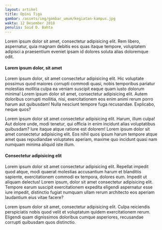 ```yaml
---
layout: artikel
title: Opini Tiga
gambar: /assets/img/gambar_umum/kegiatan-kampus.jpg
waktu: 12 Desember 2018
penulis: Said D. Bahta
---
```


Lorem ipsum dolor sit amet, consectetur adipisicing elit. Rem libero, aspernatur, quia magnam debitis eos quas itaque tempore, voluptatem adipisci a praesentium eveniet ipsam id dolores soluta alias doloremque odit.

#### Lorem ipsum dolor, sit amet

Lorem ipsum dolor, sit amet consectetur adipisicing elit. Hic voluptate possimus quod maiores corrupti commodi quasi, nobis temporibus pariatur molestias mollitia culpa ea veniam suscipit eaque quam iusto dolorum minima! Lorem ipsum dolor sit amet, consectetur adipisicing elit. Autem doloribus corrupti mollitia, nisi, exercitationem eos enim animi rerum porro harum aut quibusdam! Nulla nesciunt tempore fuga recusandae. Explicabo, neque quos?

Lorem ipsum dolor sit amet consectetur adipisicing elit. Harum, illum culpa! Aut dolore unde, modi tenetur, qui officia in enim incidunt alias voluptatibus quibusdam? Iure itaque atque ratione est dolorem! Lorem ipsum dolor sit amet consectetur adipisicing elit. Eos nihil quos ipsum harum tempore atque amet quas repudiandae voluptates aperiam, maxime quo incidunt quasi nam numquam minima aliquid iste illum. 

#### Consectetur adipisicing elit

Lorem ipsum dolor sit amet consectetur adipisicing elit. Repellat impedit quod atque, modi quaerat molestias accusantium harum et blanditiis sapiente, exercitationem commodi ex tempora, dolores eum. Impedit ut aliquam delectus! Lorem ipsum, dolor sit amet consectetur adipisicing elit. Tempore earum suscipit exercitationem expedita eligendi aspernatur esse iure impedit, distinctio fugiat numquam ullam rerum architecto eos aperiam laudantium eius vitae facere?

Lorem ipsum dolor sit amet, consectetur adipisicing elit. Culpa reiciendis perspiciatis nobis quod velit et voluptatum quidem exercitationem rerum. Eligendi quam dignissimos doloribus cumque asperiores, recusandae corrupti quibusdam quos distinctio.